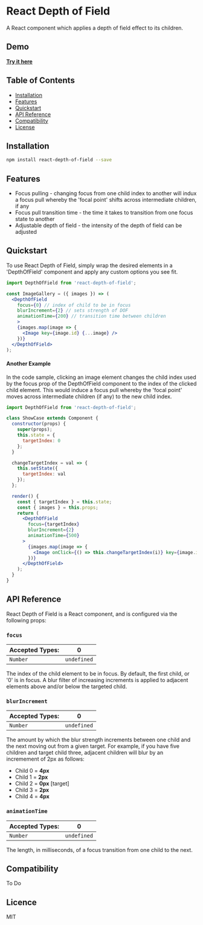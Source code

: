 React Depth of Field
=========

A React component which applies a depth of field effect to its children.

## Demo

<a href="http://react-dof.surge.sh/" target="_blank">__Try it here__</a>

## Table of Contents

* [Installation](#installation)
* [Features](#features)
* [Quickstart](#quickstart)
* [API Reference](#apireference)
* [Compatibility](#compatibility)
* [License](#license)



## Installation

```bash
npm install react-depth-of-field --save
```

## Features

* Focus pulling - changing focus from one child index to another will indux a focus pull whereby the 'focal point' shifts across intermediate children, if any
* Focus pull transition time - the time it takes to transition from one focus state to another
* Adjustable depth of field - the intensity of the depth of field can be adjusted

## Quickstart

To use React Depth of Field, simply wrap the desired elements in a 'DepthOfField' component and apply any custom options you see fit.

```jsx
import DepthOfField from 'react-depth-of-field';

const ImageGallery = ({ images }) => (
  <DepthOfField
    focus={0} // index of child to be in focus
    blurIncrement={2} // sets strength of DOF
    animationTime={200} // transition time between children
    >
    {images.map(image => {
      <Image key={image.id} {...image} />
    })}
  </DepthOfField>
);
```

#### Another Example

In the code sample, clicking an image element changes the child index used by the focus prop of the DepthOfField component to the index of the clicked child element. This would induce a focus pull whereby the 'focal point' moves across intermediate children (if any) to the new child index.

```jsx
import DepthOfField from 'react-depth-of-field';

class ShowCase extends Component {
  constructor(props) {
    super(props);
    this.state = {
      targetIndex: 0
    };
  }

  changeTargetIndex = val => {
    this.setState({
      targetIndex: val
    });
  };

  render() {
    const { targetIndex } = this.state;
    const { images } = this.props;
    return (
      <DepthOfField
        focus={targetIndex}
        blurIncrement={2}
        animationTime={500}
      >
        {images.map(image => {
          <Image onClick={() => this.changeTargetIndex(i)} key={image.id} {...image} />
        })}
      </DepthOfField>
    );
  }
}

```

## API Reference

React Depth of Field is a React component, and is configured via the following props:

### `focus`

| **Accepted Types:** | **0** |
|---------------------|-------------------|
|  `Number` | `undefined` |

The index of the child element to be in focus. By default, the first child, or '0' is in focus. A blur filter of increasing increments is applied to adjacent elements above and/or below the targeted child.

### `blurIncrement`

| **Accepted Types:** | **0** |
|---------------------|-------------------|
|  `Number` | `undefined` |

The amount by which the blur strength increments between one child and the next moving out from a given target. For example, if you have five children and target child three, adjacent children will blur by an incremement of 2px as follows:

* Child 0 = __4px__
* Child 1 = __2px__
* Child 2 = __0px__ [target]
* Child 3 = __2px__
* Child 4 = __4px__

### `animationTime`

| **Accepted Types:** | **0** |
|---------------------|-------------------|
|  `Number` | `undefined` |

The length, in milliseconds, of a focus transition from one child to the next.

## Compatibility

To Do

## Licence

MIT